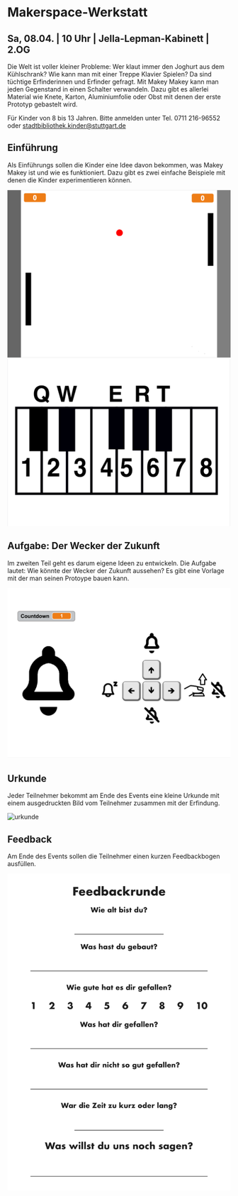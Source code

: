 # Makerspace-Werkstatt

## Sa, 08.04. | 10 Uhr | Jella-Lepman-Kabinett | 2.OG

Die Welt ist voller kleiner Probleme: Wer klaut immer den Joghurt aus dem Kühlschrank? Wie kann man mit einer Treppe Klavier Spielen? Da sind tüchtige Erfinderinnen und Erfinder gefragt. Mit Makey Makey kann man jeden Gegenstand in einen Schalter verwandeln. Dazu gibt es allerlei Material wie Knete, Karton, Aluminiumfolie oder Obst mit denen der erste Prototyp gebastelt wird.

Für Kinder von 8 bis 13 Jahren. 
Bitte anmelden unter Tel. 0711 216-96552 oder stadtbibliothek.kinder@stuttgart.de

## Einführung

Als Einführungs sollen die Kinder eine Idee davon bekommen, was Makey Makey ist und wie es funktioniert. Dazu gibt es zwei einfache Beispiele mit denen die Kinder experimentieren können. 

![pong](./pong/pong.png)
![piano](./piano/piano.png)


## Aufgabe: Der Wecker der Zukunft

Im zweiten Teil geht es darum eigene Ideen zu entwickeln. Die Aufgabe lautet: Wie könnte der Wecker der Zukunft aussehen?
Es gibt eine Vorlage mit der man seinen Protoype bauen kann. 

![wecker](./wecker/wecker.png)

## Urkunde

Jeder Teilnehmer bekommt am Ende des Events eine kleine Urkunde mit einem ausgedruckten Bild vom Teilnehmer zusammen mit der Erfindung.

![urkunde](./urkunde/urkunde_mw.png)

## Feedback

Am Ende des Events sollen die Teilnehmer einen kurzen Feedbackbogen ausfüllen.

![Feedback](./feedback/feedback.png)
